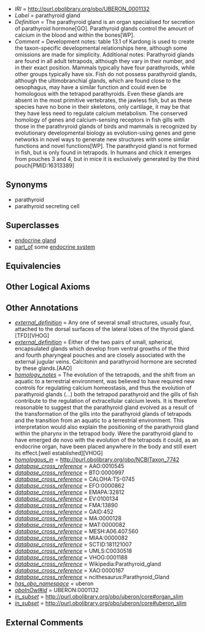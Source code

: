  * *IRI* = http://purl.obolibrary.org/obo/UBERON_0001132
 * *Label* = parathyroid gland
 * *Definition* = The parathyroid gland is an organ specialised for secretion of parathyroid hormone[GO]. Parathyroid glands control the amount of calcium in the blood and within the bones[WP].
 * *Comment* = Development notes: table 13.1 of Kardong is used to create the taxon-specific developmental relationships here, although some omissions are made for simplicity. Additional notes: Parathyroid glands are found in all adult tetrapods, although they vary in their number, and in their exact position. Mammals typically have four parathyroids, while other groups typically have six. Fish do not possess parathyroid glands, although the ultimobranchial glands, which are found close to the oesophagus, may have a similar function and could even be homologous with the tetrapod parathyroids. Even these glands are absent in the most primitive vertebrates, the jawless fish, but as these species have no bone in their skeletons, only cartilage, it may be that they have less need to regulate calcium metabolism. The conserved homology of genes and calcium-sensing receptors in fish gills with those in the parathryroid glands of birds and mammals is recognized by evolutionary developmental biology as evolution-using genes and gene networks in novel ways to generate new structures with some similar functions and novel functions[WP]. The parathryoid gland is not formed in fish, but is only found in tetrapods. In humans and chick it emerges from pouches 3 and 4, but in mice it is exclusively generated by the third pouch[PMID:16313389]

## Synonyms

 * parathyroid
 * parathyroid secreting cell

## Superclasses

 * [endocrine gland](../../UBERON/68/UBERON_0002368.md)
 * [part_of](../../BFO/50/BFO_0000050.md) some [endocrine system](../../UBERON/49/UBERON_0000949.md)

## Equivalencies


## Other Logical Axioms


## Other Annotations

 * *[external_definition](../../UBPROP/01/UBPROP_0000001.md)* = Any one of several small structures, usually four, attached to the dorsal surfaces of the lateral lobes of the thyroid gland. [TFD][VHOG]
 * *[external_definition](../../UBPROP/01/UBPROP_0000001.md)* = Either of the two pairs of small, spherical, encapsulated glands which develop from ventral growths of the third and fourth pharyngeal pouches and are closely associated with the external jugular veins. Calcitonin and parathyroid hormone are secreted by these glands.[AAO]
 * *[homology_notes](../../UBPROP/03/UBPROP_0000003.md)* = The evolution of the tetrapods, and the shift from an aquatic to a terrestrial environment, was believed to have required new controls for regulating calcium homeostasis, and thus the evolution of parathyroid glands (...) both the tetrapod parathyroid and the gills of fish contribute to the regulation of extracellular calcium levels. It is therefore reasonable to suggest that the parathyroid gland evolved as a result of the transformation of the gills into the parathyroid glands of tetrapods and the transition from an aquatic to a terrestrial environment. This interpretation would also explain the positioning of the parathyroid gland within the pharynx in the tetrapod body. Were the parathyroid gland to have emerged de novo with the evolution of the tetrapods it could, as an endocrine organ, have been placed anywhere in the body and still exert its effect.[well established][VHOG]
 * *[homologous_in](../../core#homologous/in/core#homologous_in.md)* = http://purl.obolibrary.org/obo/NCBITaxon_7742
 * *[database_cross_reference](../../ef/oboInOwl#hasDbXref.md)* = AAO:0010545
 * *[database_cross_reference](../../ef/oboInOwl#hasDbXref.md)* = BTO:0000997
 * *[database_cross_reference](../../ef/oboInOwl#hasDbXref.md)* = CALOHA:TS-0745
 * *[database_cross_reference](../../ef/oboInOwl#hasDbXref.md)* = EFO:0000862
 * *[database_cross_reference](../../ef/oboInOwl#hasDbXref.md)* = EMAPA:32812
 * *[database_cross_reference](../../ef/oboInOwl#hasDbXref.md)* = EV:0100134
 * *[database_cross_reference](../../ef/oboInOwl#hasDbXref.md)* = FMA:13890
 * *[database_cross_reference](../../ef/oboInOwl#hasDbXref.md)* = GAID:452
 * *[database_cross_reference](../../ef/oboInOwl#hasDbXref.md)* = MA:0000128
 * *[database_cross_reference](../../ef/oboInOwl#hasDbXref.md)* = MAT:0000082
 * *[database_cross_reference](../../ef/oboInOwl#hasDbXref.md)* = MESH:A06.407.560
 * *[database_cross_reference](../../ef/oboInOwl#hasDbXref.md)* = MIAA:0000082
 * *[database_cross_reference](../../ef/oboInOwl#hasDbXref.md)* = SCTID:181121007
 * *[database_cross_reference](../../ef/oboInOwl#hasDbXref.md)* = UMLS:C0030518
 * *[database_cross_reference](../../ef/oboInOwl#hasDbXref.md)* = VHOG:0001188
 * *[database_cross_reference](../../ef/oboInOwl#hasDbXref.md)* = Wikipedia:Parathyroid_gland
 * *[database_cross_reference](../../ef/oboInOwl#hasDbXref.md)* = XAO:0000167
 * *[database_cross_reference](../../ef/oboInOwl#hasDbXref.md)* = ncithesaurus:Parathyroid_Gland
 * *[has_obo_namespace](../../ce/oboInOwl#hasOBONamespace.md)* = uberon
 * *[oboInOwl#id](../../id/oboInOwl#id.md)* = UBERON:0001132
 * *[in_subset](../../et/oboInOwl#inSubset.md)* = http://purl.obolibrary.org/obo/uberon/core#organ_slim
 * *[in_subset](../../et/oboInOwl#inSubset.md)* = http://purl.obolibrary.org/obo/uberon/core#uberon_slim

## External Comments

